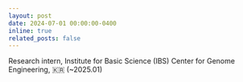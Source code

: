 ```yaml
---
layout: post
date: 2024-07-01 00:00:00-0400
inline: true
related_posts: false
---
```


Research intern, Institute for Basic Science (IBS) Center for Genome Engineering, 🇰🇷 (~2025.01)
